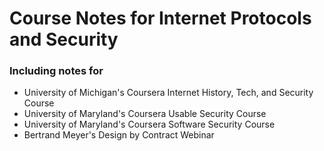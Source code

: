 # Course Notes for Internet Protocols and Security
### Including notes for 
- University of Michigan's Coursera Internet History, Tech, and Security Course
- University of Maryland's Coursera Usable Security Course
- University of Maryland's Coursera Software Security Course
- Bertrand Meyer's Design by Contract Webinar